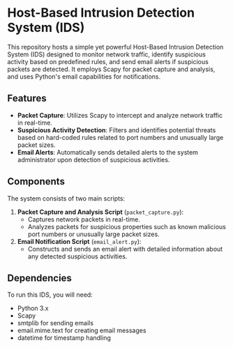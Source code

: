 # Host-Based Intrusion Detection System (IDS)

This repository hosts a simple yet powerful Host-Based Intrusion Detection System (IDS) designed to monitor network traffic, identify suspicious activity based on predefined rules, and send email alerts if suspicious packets are detected. It employs Scapy for packet capture and analysis, and uses Python's email capabilities for notifications.

## Features

- **Packet Capture**: Utilizes Scapy to intercept and analyze network traffic in real-time.
- **Suspicious Activity Detection**: Filters and identifies potential threats based on hard-coded rules related to port numbers and unusually large packet sizes.
- **Email Alerts**: Automatically sends detailed alerts to the system administrator upon detection of suspicious activities.

## Components

The system consists of two main scripts:
1. **Packet Capture and Analysis Script** (`packet_capture.py`):
   - Captures network packets in real-time.
   - Analyzes packets for suspicious properties such as known malicious port numbers or unusually large packet sizes.
2. **Email Notification Script** (`email_alert.py`):
   - Constructs and sends an email alert with detailed information about any detected suspicious activities.

## Dependencies

To run this IDS, you will need:
- Python 3.x
- Scapy
- smtplib for sending emails
- email.mime.text for creating email messages
- datetime for timestamp handling


